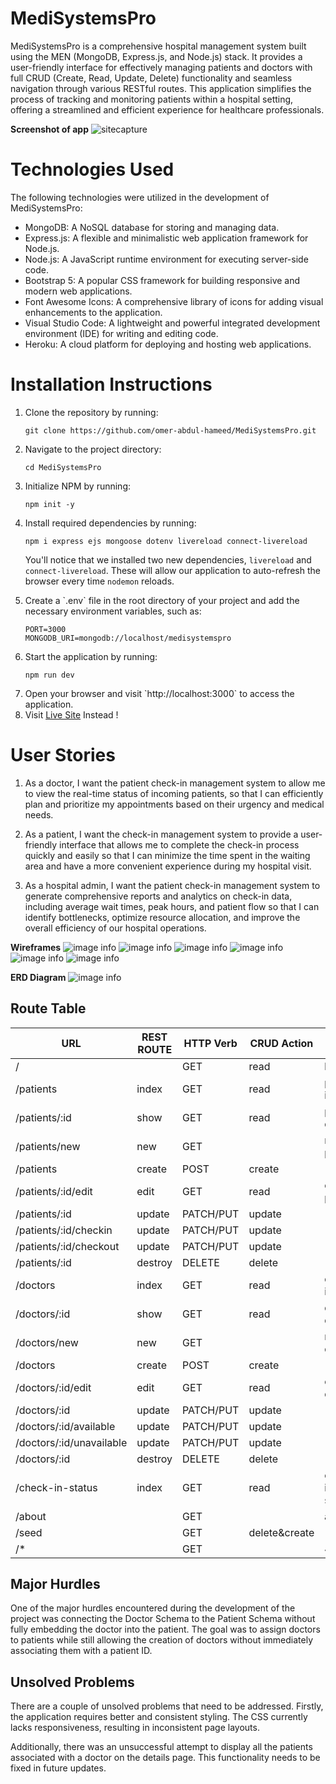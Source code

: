 # MediSystemsPro
MediSystemsPro is a comprehensive hospital management system built using the MEN (MongoDB, Express.js, and Node.js) stack. It provides a user-friendly interface for effectively managing patients and doctors with full CRUD (Create, Read, Update, Delete) functionality and seamless navigation through various RESTful routes. This application simplifies the process of tracking and monitoring patients within a hospital setting, offering a streamlined and efficient experience for healthcare professionals.

**Screenshot of app**
![sitecapture](./public/assets/images/SSapp.png)

# Technologies Used
The following technologies were utilized in the development of MediSystemsPro:

- MongoDB: A NoSQL database for storing and managing data.
- Express.js: A flexible and minimalistic web application framework for Node.js.
- Node.js: A JavaScript runtime environment for executing server-side code.
- Bootstrap 5: A popular CSS framework for building responsive and modern web applications.
- Font Awesome Icons: A comprehensive library of icons for adding visual enhancements to the application.
- Visual Studio Code: A lightweight and powerful integrated development environment (IDE) for writing and editing code.
- Heroku: A cloud platform for deploying and hosting web applications.

# Installation Instructions

<ol>
    <li>Clone the repository by running:
        <pre><code>git clone https://github.com/omer-abdul-hameed/MediSystemsPro.git</code></pre>
    </li>
    <li>Navigate to the project directory:
        <pre><code>cd MediSystemsPro</code></pre>
    </li>
    <li>Initialize NPM by running:
        <pre><code>npm init -y</code></pre>
    </li>
    <li>Install required dependencies by running:
        <pre><code>npm i express ejs mongoose dotenv livereload connect-livereload</code></pre>
        <p>You'll notice that we installed two new dependencies, <code>livereload</code> and <code>connect-livereload</code>. These will allow our application to auto-refresh the browser every time <code>nodemon</code> reloads.</p>
    </li>
    <li>Create a `.env` file in the root directory of your project and add the necessary environment variables, such as:
        <pre><code>PORT=3000
MONGODB_URI=mongodb://localhost/medisystemspro</code></pre>
    </li>
    <li>Start the application by running:
        <pre><code>npm run dev</code></pre>
    </li>
    <li>Open your browser and visit `http://localhost:3000` to access the application.</li>
    <li>Visit <a href="https://medisystemspro-46edbfd6b8f3.herokuapp.com/home"> Live Site</a> Instead !</li>
</ol>

# User Stories

1. As a doctor, I want the patient check-in management system to allow me to view the real-time status of incoming patients, so that I can efficiently plan and prioritize my appointments based on their urgency and medical needs.

2. As a patient, I want the check-in management system to provide a user-friendly interface that allows me to complete the check-in process quickly and easily so that I can minimize the time spent in the waiting area and have a more convenient experience during my hospital visit.

3. As a hospital admin, I want the patient check-in management system to generate comprehensive reports and analytics on check-in data, including average wait times, peak hours, and patient flow so that I can identify bottlenecks, optimize resource allocation, and improve the overall efficiency of our hospital operations.

**Wireframes**
![image info](./public/assets/images/Page1.jpg)
![image info](./public/assets/images/Page2.jpg)
![image info](./public/assets/images/Page3.jpg)
![image info](./public/assets/images/Page4.jpg)
![image info](./public/assets/images/Page5.jpg)
![image info](./public/assets/images/Page6.jpg)

**ERD Diagram**
![image info](./public/assets/images/erd.png)

## Route Table

| URL                      	| REST ROUTE 	| HTTP Verb 	| CRUD Action   	| View.ejs            	|
|--------------------------	|------------	|-----------	|---------------	|---------------------	|
| /                        	|            	| GET       	| read          	| home.ejs            	|
| /patients                	| index      	| GET       	| read          	| patient-index.ejs   	|
| /patients/:id            	| show       	| GET       	| read          	| patient-details.ejs 	|
| /patients/new            	| new        	| GET       	|               	| new-patient.ejs     	|
| /patients                	| create     	| POST      	| create        	|                     	|
| /patients/:id/edit       	| edit       	| GET       	| read          	| edit-patient.ejs    	|
| /patients/:id            	| update     	| PATCH/PUT 	| update        	|                     	|
| /patients/:id/checkin    	| update     	| PATCH/PUT 	| update        	|                     	|
| /patients/:id/checkout   	| update     	| PATCH/PUT 	| update        	|                     	|
| /patients/:id            	| destroy    	| DELETE    	| delete        	|                     	|
| /doctors                 	| index      	| GET       	| read          	| doctor-index.ejs    	|
| /doctors/:id             	| show       	| GET       	| read          	| doctor-details.ejs  	|
| /doctors/new             	| new        	| GET       	|               	| new-doctor.ejs      	|
| /doctors                 	| create     	| POST      	| create        	|                     	|
| /doctors/:id/edit        	| edit       	| GET       	| read          	| edit-doctor.ejs     	|
| /doctors/:id             	| update     	| PATCH/PUT 	| update        	|                     	|
| /doctors/:id/available   	| update     	| PATCH/PUT 	| update        	|                     	|
| /doctors/:id/unavailable 	| update     	| PATCH/PUT 	| update        	|                     	|
| /doctors/:id             	| destroy    	| DELETE    	| delete        	|                     	|
| /check-in-status         	| index      	| GET       	| read          	| check-in-status.ejs 	|
| /about                   	|            	| GET       	|               	| about.ejs           	|
| /seed                    	|            	| GET       	| delete&create 	|                     	|
| /*                       	|            	| GET       	|               	| 404.ejs             	|


## Major Hurdles

One of the major hurdles encountered during the development of the project was connecting the Doctor Schema to the Patient Schema without fully embedding the doctor into the patient. The goal was to assign doctors to patients while still allowing the creation of doctors without immediately associating them with a patient ID.

## Unsolved Problems

There are a couple of unsolved problems that need to be addressed. Firstly, the application requires better and consistent styling. The CSS currently lacks responsiveness, resulting in inconsistent page layouts.

Additionally, there was an unsuccessful attempt to display all the patients associated with a doctor on the details page. This functionality needs to be fixed in future updates.






